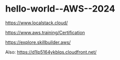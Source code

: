 # hello-world--AWS--2024

https://www.localstack.cloud/

https://www.aws.training/Certification

https://explore.skillbuilder.aws/


Also: https://d1lp5164ykblqs.cloudfront.net/
